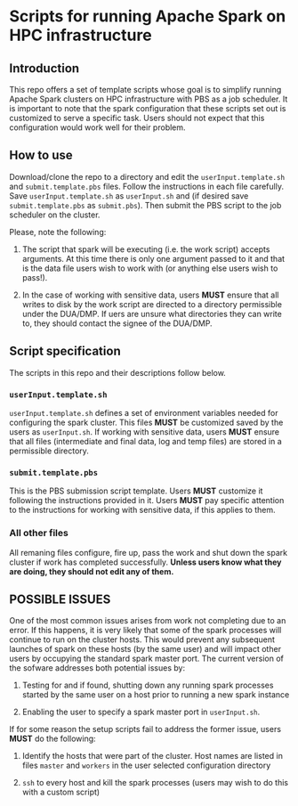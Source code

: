 # Scripts for running Apache Spark on HPC infrastructure


## Introduction

This repo offers a set of template scripts whose goal is to simplify
running Apache Spark clusters on HPC infrastructure with PBS as a job scheduler. 
It is important to note that the spark configuration that these
scripts set out is customized to serve a specific task. Users should not expect
that this configuration would work well for their problem.

## How to use

Download/clone the repo to a directory and edit the `userInput.template.sh` and
`submit.template.pbs` files. Follow the instructions in each file carefully.
Save `userInput.template.sh` as `userInput.sh` and (if desired save `submit.template.pbs` as 
`submit.pbs`). Then submit the PBS script to the job scheduler on the cluster.

Please, note the following:

1. The script that spark will be executing (i.e. the work script)
accepts arguments. At this time there is only one argument passed to it and that is 
the data file users wish to work with (or anything else users wish to pass!). 

2. In the case of working with sensitive data, users **MUST** ensure that all 
writes to disk by the work script are directed to a directory permissible under the 
DUA/DMP. If uers are unsure what directories they can write to, they should contact
the signee of the DUA/DMP.


## Script specification

The scripts in this repo and their descriptions follow below.

### `userInput.template.sh`

`userInput.template.sh` defines a set of environment variables needed for configuring
the spark cluster. This files **MUST** be customized saved by the users as `userInput.sh`. 
If working with sensitive data, users **MUST** ensure that all files (intermediate and 
final data, log and temp files) are stored in a permissible directory. 

### `submit.template.pbs`

This is the PBS submission script template. Users **MUST** customize it following
the instructions provided in it. Users **MUST** pay specific attention to the instructions 
for working with sensitive data, if this applies to them.

### All other files

All remaning files configure, fire up, pass the work and shut down
the spark cluster if work has completed successfully. **Unless users know 
what they are doing, they should not edit any of them.**


## POSSIBLE ISSUES

One of the most common issues arises from work not completing due to
an error. If this happens, it is very likely that some of the spark processes 
will continue to run on the cluster hosts. This would prevent any 
subsequent launches of spark on these hosts (by the same user) and will 
impact other users by occupying the standard spark master port. The current
version of the sofware addresses both potential issues by:

1. Testing for and if found, shutting down any running spark processes 
started by the same user on a host prior to running a new spark instance

2. Enabling the user to specify a spark master port in `userInput.sh`.

If for some reason the setup scripts fail to address the former issue,
users **MUST** do the following:

1. Identify the hosts that were part of the cluster. Host names are listed
in files `master` and `workers` in the user selected configuration directory

2. `ssh` to every host and kill the spark processes (users may wish to do this 
with a custom script)

 


